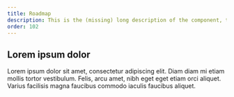 ```yaml
---
title: Roadmap
description: This is the (missing) long description of the component, that will come from the frontmatter attributes
order: 102
---
```


## Lorem ipsum dolor

Lorem ipsum dolor sit amet, consectetur adipiscing elit. Diam diam mi etiam mollis tortor vestibulum. Felis, arcu amet, nibh eget eget etiam orci aliquet. Varius facilisis magna faucibus commodo iaculis faucibus aliquet.